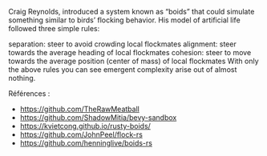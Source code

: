 Craig Reynolds, introduced a system known as “boids” that could simulate something similar to birds’ flocking behavior. His model of artificial life followed three simple rules:

separation: steer to avoid crowding local flockmates
alignment: steer towards the average heading of local flockmates
cohesion: steer to move towards the average position (center of mass) of local flockmates
With only the above rules you can see emergent complexity arise out of almost nothing.

Références : 
* https://github.com/TheRawMeatball
* https://github.com/ShadowMitia/bevy-sandbox
* https://kvietcong.github.io/rusty-boids/
* https://github.com/JohnPeel/flock-rs
* https://github.com/henninglive/boids-rs
